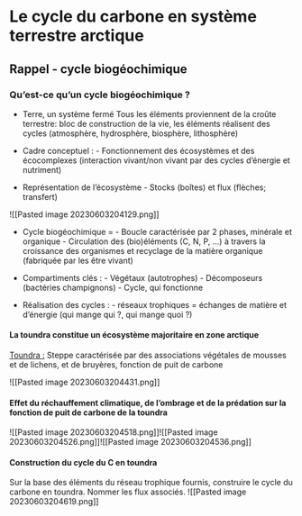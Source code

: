 # Le cycle du carbone en système terrestre arctique


## Rappel - cycle biogéochimique

### Qu’est-ce qu’un cycle biogéochimique ?

- Terre, un système fermé
Tous les éléments proviennent de la croûte terrestre: bloc de construction de la vie, les éléments réalisent des cycles (atmosphère, hydrosphère, biosphère, lithosphère)

- Cadre conceptuel :
\- Fonctionnement des écosystèmes et des écocomplexes (interaction
vivant/non vivant par des cycles d’énergie et nutriment)

- Représentation de l’écosystème
\- Stocks (boîtes) et flux (flèches; transfert)

![[Pasted image 20230603204129.png]]

- Cycle biogéochimique =
\- Boucle caractérisée par 2 phases, minérale et organique
\- Circulation des (bio)éléments (C, N, P, …) à travers la croissance
des organismes et recyclage de la matière organique (fabriquée par
les être vivant)

- Compartiments clés :
\- Végétaux (autotrophes)
\- Décomposeurs (bactéries champignons)
\- Cycle, qui fonctionne

- Réalisation des cycles :
\- réseaux trophiques = échanges de matière et d’énergie
(qui mange qui ?, qui mange quoi ?)


#### La toundra constitue un écosystème majoritaire en zone arctique

<u>Toundra :</u> Steppe caractérisée par des associations végétales de mousses et de lichens, et de bruyères, fonction de puit de carbone

![[Pasted image 20230603204431.png]]

#### Effet du réchauffement climatique, de l’ombrage et de la prédation sur la fonction de puit de carbone de la toundra

![[Pasted image 20230603204518.png]]![[Pasted image 20230603204526.png]]![[Pasted image 20230603204536.png]]


#### Construction du cycle du C en toundra
Sur la base des éléments du réseau trophique fournis, construire le cycle du carbone en toundra. Nommer les flux associés.
![[Pasted image 20230603204619.png]]


